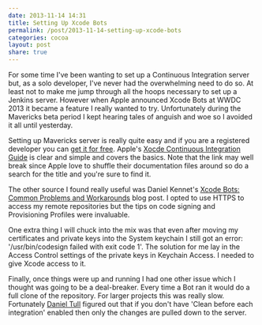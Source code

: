 ```yaml
---
date: 2013-11-14 14:31
title: Setting Up Xcode Bots
permalink: /post/2013-11-14-setting-up-xcode-bots
categories: cocoa
layout: post
share: true
---
```


For some time I've been wanting to set up a Continuous Integration server but, as a solo developer, I've never had the overwhelming need to do so. At least not to make me jump through all the hoops necessary to set up a Jenkins server. However when Apple announced Xcode Bots at WWDC 2013 it became a feature I really wanted to try. Unfortunately during the Mavericks beta period I kept hearing tales of anguish and woe so I avoided it all until yesterday.

Setting up Mavericks server is really quite easy and if you are a registered developer you can [get it for free](http://appleinsider.com/articles/13/10/24/apple-offers-developers-free-copies-of-os-x-server-for-mavericks-in-bid-to-keep-apps-fresh). Apple's [Xocde Continuous Integration Guide](https://developer.apple.com/library/mac/documentation/IDEs/Conceptual/xcode_guide-continuous_integration/000-About_Continuous_Integration/about_continuous_integration.html#//apple_ref/doc/uid/TP40013292-CH1-SW1) is clear and simple and covers the basics. Note that the link may well break since Apple love to shuffle their documentation files around so do a search for the title and you're sure to find it.

The other source I found really useful was Daniel Kennet's [Xcode Bots: Common Problems and Workarounds](http://ikennd.ac/blog/2013/10/xcode-bots-common-problems-and-workarounds/) blog post. I opted to use HTTPS to access my remote repositories but the tips on code signing and Provisioning Profiles were invaluable.

One extra thing I will chuck into the mix was that even after moving my certificates and private keys into the System keychain I still got an error: '/usr/bin/codesign failed with exit code 1'. The solution for me lay in the Access Control settings of the private keys in Keychain Access. I needed to give Xcode access to it.

Finally, once things were up and running I had one other issue which I thought was going to be a deal-breaker. Every time a Bot ran it would do a full clone of the repository. For larger projects this was really slow. Fortunately [Daniel Tull](https://twitter.com/danielctull) figured out that if you don't have 'Clean before each integration' enabled then only the changes are pulled down to the server.
